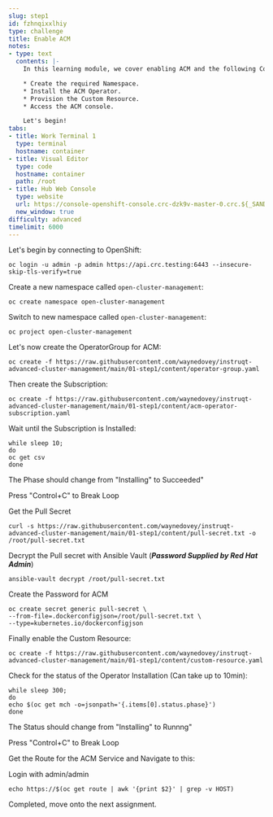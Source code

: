 ```yaml
---
slug: step1
id: fzhnqixxlhiy
type: challenge
title: Enable ACM
notes:
- type: text
  contents: |-
    In this learning module, we cover enabling ACM and the following Concepts:

    * Create the required Namespace.
    * Install the ACM Operator.
    * Provision the Custom Resource.
    * Access the ACM console.

    Let's begin!
tabs:
- title: Work Terminal 1
  type: terminal
  hostname: container
- title: Visual Editor
  type: code
  hostname: container
  path: /root
- title: Hub Web Console
  type: website
  url: https://console-openshift-console.crc-dzk9v-master-0.crc.${_SANDBOX_ID}.instruqt.io
  new_window: true
difficulty: advanced
timelimit: 6000
---
```

Let's begin by connecting to OpenShift:

```
oc login -u admin -p admin https://api.crc.testing:6443 --insecure-skip-tls-verify=true
```

Create a new namespace called `open-cluster-management`:

```
oc create namespace open-cluster-management
```

Switch to new namespace called `open-cluster-management`:

```
oc project open-cluster-management
```

Let's now create the OperatorGroup for ACM:

```
oc create -f https://raw.githubusercontent.com/waynedovey/instruqt-advanced-cluster-management/main/01-step1/content/operator-group.yaml
```

Then create the Subscription:

```
oc create -f https://raw.githubusercontent.com/waynedovey/instruqt-advanced-cluster-management/main/01-step1/content/acm-operator-subscription.yaml
```

Wait until the Subscription is Installed:

```
while sleep 10;
do
oc get csv
done
```

The Phase should change from "Installing" to Succeeded"

Press "Control+C" to Break Loop

Get the Pull Secret
```
curl -s https://raw.githubusercontent.com/waynedovey/instruqt-advanced-cluster-management/main/01-step1/content/pull-secret.txt -o /root/pull-secret.txt
```

Decrypt the Pull secret with Ansible Vault (***Password Supplied by Red Hat Admin***)
```
ansible-vault decrypt /root/pull-secret.txt
```

Create the Password for ACM

```
oc create secret generic pull-secret \
--from-file=.dockerconfigjson=/root/pull-secret.txt \
--type=kubernetes.io/dockerconfigjson
```


Finally enable the Custom Resource:

```
oc create -f https://raw.githubusercontent.com/waynedovey/instruqt-advanced-cluster-management/main/01-step1/content/custom-resource.yaml
```

Check for the status of the Operator Installation (Can take up to 10min):

```
while sleep 300;
do
echo $(oc get mch -o=jsonpath='{.items[0].status.phase}')
done
````

The Status should change from "Installing" to Runnng"

Press "Control+C" to Break Loop

Get the Route for the ACM Service and Navigate to this:

Login with admin/admin

```
echo https://$(oc get route | awk '{print $2}' | grep -v HOST)
```

Completed, move onto the next assignment.